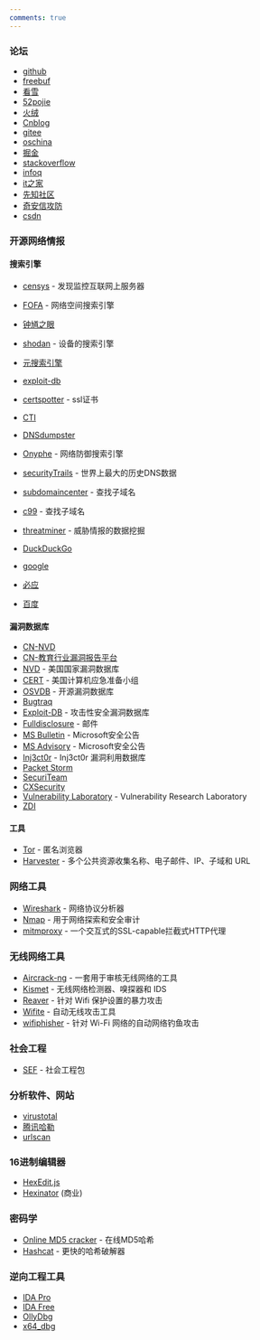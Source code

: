 ```yaml
---
comments: true
---
```


### 论坛

* [github](https://github.com/)
* [freebuf](https://www.freebuf.com/)
* [看雪](https://bbs.kanxue.com/)
* [52pojie](https://www.52pojie.cn/)
* [火绒](https://bbs.huorong.cn/)
* [Cnblog](https://www.cnblogs.com/)
* [gitee](https://gitee.com/)
* [oschina](https://www.oschina.net/)
* [掘金](https://juejin.cn/)
* [stackoverflow](https://stackoverflow.com/)
* [infoq](https://www.infoq.cn/)
* [it之家](https://www.ithome.com/)
* [先知社区](https://xz.aliyun.com/)
* [奇安信攻防](https://forum.butian.net/)
* [csdn](https://blog.csdn.net/)

### 开源网络情报
#### 搜索引擎

* [censys](https://search.censys.io/) - 发现监控互联网上服务器
* [FOFA](https://fofa.info/) - 网络空间搜索引擎
* [钟馗之眼](https://www.zoomeye.org/)
* [shodan](https://www.shodan.io/) - 设备的搜索引擎
* [元搜索引擎](https://searx.thegpm.org/)
* [exploit-db](https://www.exploit-db.com/)
* [certspotter](https://sslmate.com/certspotter/) - ssl证书
* [CTI](https://www.criminalip.io)
* [DNSdumpster](https://dnsdumpster.com)
* [Onyphe](https://www.onyphe.io/) - 网络防御搜索引擎
* [securityTrails](https://www.securitytrails.com) - 世界上最大的历史DNS数据
* [subdomaincenter](https://www.subdomain.center/) - 查找子域名
* [c99](https://subdomainfinder.c99.nl) - 查找子域名
* [threatminer](https://www.threatminer.org/) - 威胁情报的数据挖掘

* [DuckDuckGo](https://www.duckduckgo.com)
* [google](https://google.com/)
* [必应](https://www.bing.com)
* [百度](https://www.baidu.com)

#### 漏洞数据库
* [CN-NVD](https://www.cnnvd.org.cn/)
* [CN-教育行业漏洞报告平台](https://src.sjtu.edu.cn/)
* [NVD](http://nvd.nist.gov/) - 美国国家漏洞数据库
* [CERT](http://www.us-cert.gov/) - 美国计算机应急准备小组
* [OSVDB](http://osvdb.org/) - 开源漏洞数据库
* [Bugtraq](http://www.securityfocus.com/)
* [Exploit-DB](http://www.exploit-db.com/) - 攻击性安全漏洞数据库
* [Fulldisclosure](http://seclists.org/fulldisclosure/) - 邮件
* [MS Bulletin](https://technet.microsoft.com/security/bulletin/) - Microsoft安全公告
* [MS Advisory](https://technet.microsoft.com/security/advisory/) - Microsoft安全公告
* [Inj3ct0r](http://1337day.com/) - Inj3ct0r 漏洞利用数据库
* [Packet Storm](http://packetstormsecurity.com/) 
* [SecuriTeam](http://www.securiteam.com/) 
* [CXSecurity](http://cxsecurity.com/) 
* [Vulnerability Laboratory](http://www.vulnerability-lab.com/) - Vulnerability Research Laboratory
* [ZDI](http://www.zerodayinitiative.com/) 

#### 工具

* [Tor](https://www.torproject.org/) - 匿名浏览器
* [Harvester](https://github.com/laramies/theHarvester) - 多个公共资源收集名称、电子邮件、IP、子域和 URL

### 网络工具
* [Wireshark](https://www.wireshark.org/) - 网络协议分析器
* [Nmap](https://nmap.org/) - 用于网络探索和安全审计
* [mitmproxy](https://github.com/mitmproxy/mitmproxy) - 一个交互式的SSL-capable拦截式HTTP代理

### 无线网络工具
* [Aircrack-ng](http://www.aircrack-ng.org/) - 一套用于审核无线网络的工具
* [Kismet](https://kismetwireless.net/) - 无线网络检测器、嗅探器和 IDS
* [Reaver](https://code.google.com/p/reaver-wps/) - 针对 Wifi 保护设置的暴力攻击
* [Wifite](https://github.com/derv82/wifite) - 自动无线攻击工具
* [wifiphisher](https://github.com/sophron/wifiphisher) - 针对 Wi-Fi 网络的自动网络钓鱼攻击

### 社会工程
* [SEF](http://www.social-engineer.org/framework/) - 社会工程包

### 分析软件、网站
* [virustotal](https://www.virustotal.com/)
* [腾讯哈勒](https://habo.qq.com/)
* [urlscan](https://urlscan.io)

### 16进制编辑器
* [HexEdit.js](http://hexed.it/)
* [Hexinator](https://hexinator.com/) (商业)

### 密码学
* [Online MD5 cracker](http://www.md5crack.com/) - 在线MD5哈希
* [Hashcat](http://hashcat.net/oclhashcat/) - 更快的哈希破解器

### 逆向工程工具
* [IDA Pro](https://www.hex-rays.com/products/ida/) 
* [IDA Free](https://www.hex-rays.com/products/ida/support/download_freeware.shtml) 
* [OllyDbg](http://www.ollydbg.de/)
* [x64_dbg](http://x64dbg.com/)